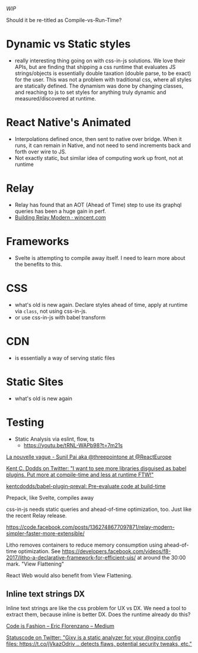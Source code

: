 _WIP_

Should it be re-titled as Compile-vs-Run-Time?

# Dynamic vs Static styles
- really interesting thing going on with css-in-js solutions. We love their APIs, but are finding that shipping a css runtime that evaluates JS strings/objects is essentially double taxation (double parse, to be exact) for the user. This was not a problem with traditional css, where all styles are statically defined. The dynamism was done by changing classes, and reaching to js to set styles for anything truly dynamic and measured/discovered at runtime.

# React Native's Animated
- Interpolations defined once, then sent to native over bridge. When it runs, it can remain in Native, and not need to send increments back and forth over wire to JS.
- Not exactly static, but similar idea of computing work up front, not at runtime

# Relay
- Relay has found that an AOT (Ahead of Time) step to use its graphql queries has been a huge gain in perf.
- [Building Relay Modern · wincent.com](https://wincent.com/blog/relay-modern)

# Frameworks
- Svelte is attempting to compile away itself. I need to learn more about the benefits to this.

# CSS
- what's old is new again. Declare styles ahead of time, apply at runtime via `class`, not using css-in-js.
- or use css-in-js with babel transform

# CDN
- is essentially a way of serving static files

# Static Sites
- what's old is new again

# Testing
- Static Analysis via eslint, flow, ts
  - https://youtu.be/tRNL-WAPb98?t=7m21s

[La nouvelle vague - Sunil Pai aka @threepointone at @ReactEurope](https://www.youtube.com/watch?v=yjVhjmM1FPc)

[Kent C. Dodds on Twitter: "I want to see more libraries disguised as babel plugins. Put more at compile-time and less at runtime FTW!"](https://twitter.com/kentcdodds/status/881211867057737728)

[kentcdodds/babel-plugin-preval: Pre-evaluate code at build-time](https://github.com/kentcdodds/babel-plugin-preval)

Prepack, like Svelte, compiles away

css-in-js needs static queries and ahead-of-time optimization, too. Just like the recent Relay release.

https://code.facebook.com/posts/1362748677097871/relay-modern-simpler-faster-more-extensible/

Litho removes containers to reduce memory consumption using  ahead-of-time optimization. See https://developers.facebook.com/videos/f8-2017/litho-a-declarative-framework-for-efficient-uis/ at around the 30:00 mark. "View Flattening"

React Web would also benefit from View Flattening.


## Inline text strings DX

Inline text strings are like the css problem for UX vs DX. We need a tool to extract them, because inline is better DX. Does the runtime already do this?


[Code is Fashion – Eric Florenzano – Medium](https://medium.com/@ericflo/code-is-fashion-3d5583e8a6f8)

[Statuscode on Twitter: "Gixy is a static analyzer for your @nginx config files: https://t.co/jVkazOdriv .. detects flaws, potential security tweaks, etc."](https://twitter.com/statuscode/status/862680882276118529)
